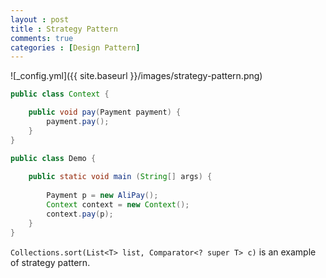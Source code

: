 ```yaml
---
layout : post
title : Strategy Pattern
comments: true
categories : [Design Pattern]
---
```


![_config.yml]({{ site.baseurl }}/images/strategy-pattern.png)

```java
public class Context {

    public void pay(Payment payment) {
        payment.pay();
    }
}

public class Demo {
    
    public static void main (String[] args) {
    
        Payment p = new AliPay();
        Context context = new Context();
        context.pay(p);
    }
}
```

`Collections.sort(List<T> list, Comparator<? super T> c)` is an example of strategy pattern.
